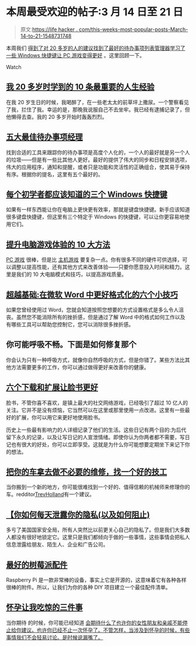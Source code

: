 # 本周最受欢迎的帖子:3 月 14 日至 21 日

> 原文:[https://life hacker . com/this-weeks-most-popular-posts-March-14-to-21-1548731748](https://lifehacker.com/this-weeks-most-popular-posts-march-14th-to-21st-1548731748)

本周我们 [得到了对 20 多岁的人的建议](https://lifehacker.com/10-of-the-most-important-life-lessons-i-learned-from-my-1547298543)[找到了最好的待办事项列表管理器](http://lifehacker.com/five-best-to-do-list-managers-5924093)[学习了一些 Windows 快捷键](http://lifehacker.com/three-windows-shortcuts-every-beginner-should-know-1545115910)[让 PC 游戏变得更好](http://lifehacker.com/top-10-ways-to-boost-your-pc-gaming-1540393268) 。这里回顾一下。

Watch

## [我 20 多岁时学到的 10 条最重要的人生经验](http://lifehacker.com/10-of-the-most-important-life-lessons-i-learned-from-my-1547298543)

在我 20 岁生日的时候，我喝醉了，在一些老太太的前草坪上撒尿。一个警察看见了我，拦住了我。幸运的是，那晚我说服自己不去坐牢。我已经有逮捕记录了，但他懒得去查。我的 20 多岁开始时轰轰烈烈。

## [五大最佳待办事项经理](http://lifehacker.com/five-best-to-do-list-managers-5924093)

找到合适的工具来跟踪你的待办事项是高度个人化的，一个人的最好就是另一个人的垃圾——但是有一些比其他人更好。最好的提供了伟大的同步和日程安排选项，伟大的应用程序，通知和提醒，或者只是功能和灵活性的正确组合，使其易于保持有序。根据你的提名，这里有五个最好的。

## [每个初学者都应该知道的三个 Windows 快捷键](http://lifehacker.com/three-windows-shortcuts-every-beginner-should-know-1545115910)

如果有一样东西能让你在电脑上更快更有效率，那就是键盘快捷键。新手应该知道很多键盘快捷键，但这里有三个特定于 Windows 的快捷键，可以让你更容易地使用它们。

## [提升电脑游戏体验的 10 大方法](http://lifehacker.com/top-10-ways-to-boost-your-pc-gaming-1540393268)

[PC 游戏](https://lifehacker.com/why-im-a-pc-gamer-1471860201) 很棒，但是比 [主机游戏](http://lifehacker.com/why-im-a-console-gamer-1472081937) 要复杂一点。你有很多不同的硬件可供选择，可以调整以提高性能，还有其他方式来改善体验——只要你愿意投入时间和精力。这里是我们的 10 大电脑模式和技巧，以提高游戏质量。

## [超越基础:在微软 Word 中更好格式化的六个小技巧](http://lifehacker.com/beyond-the-basics-six-tips-for-better-formatting-in-mi-1546090595)

如果您曾经使用过 Word，您就会知道按照您想要的方式设置格式是多么令人沮丧。虽然您不能消除所有的挫折感，但是通过了解 Word 中的格式如何工作以及有哪些工具可以帮助您控制它，您可以消除很多挫折感。

## 你可能呼吸不畅。下面是如何修复那个

你会认为只有一种呼吸方式，就像你自然呼吸的方式，但是你错了。某些方法比其他方法需要更多的工作，你可以通过做得更好来改善你的健康。

## [六个下载和扩展让脸书更好](http://lifehacker.com/six-downloads-and-extensions-to-make-facebook-even-bett-1543639466)

脸书，不管你喜不喜欢，是镇上最大的社交网络游戏，已经吸引了超过 10 亿人的关注。它并不是没有烦恼，它当然可以在这里或那里使用一点改进。这里有一些最好的扩展，你可以用它来更好地使用脸书。

历史上一些最有影响力的人详细记录了他们的生活。这些日记有两个目的:为后代留下永久的记录，以及让写日记的人宣泄情绪。即使你认为你两者都不需要，写日记也有很大的好处，你可以立即享受。这就是为什么你可能想要定期坐下来记下你的想法。

## [把你的车拿去做不必要的维修，找一个好的技工](http://lifehacker.com/take-your-car-in-for-an-unnecessary-repair-to-find-a-go-1545575350)

当你搬到一个新的地方，你可能很难找到一个好的、值得信赖的机械师来修理你的车。redditor[TrevHolland](http://www.reddit.com/user/TrevHolland)有一个建议。

## [【你如何每天泄露你的隐私(以及如何阻止)](http://lifehacker.com/how-you-leak-your-privacy-every-day-and-how-to-stop-1547653862)

多亏了美国国家安全局，所有人突然比以前更关心自己的隐私了。但是我们大多数人都没有很好地锁定它。这里只是我们都倾向于做的一些事情，这些事情会把私人信息泄露给朋友、陌生人、企业和广告公司。

## [最好的树莓派配件](http://lifehacker.com/the-best-raspberry-pi-accessories-1546644602)

Raspberry Pi 是一款非常棒的设备，事实上它是开源的，这意味着它有各种各样很棒的附件。所以，让我们为你的各种 DIY 项目建立一个最佳配件清单。

## [怀孕让我吃惊的三件事](http://lifehacker.com/three-things-that-surprised-me-about-pregnancy-1545866742)

当你期待 的时候，你可能已经知道 [会期待什么了也许你的女性朋友和亲戚不能停止给你建议。也许你已经不止一次怀孕了。不管怎样，当涉及到怀孕的时候，有些事情我们不会轻易讨论。是时候说漏嘴了。](https://www.amazon.com/dp/0761148574?asc_campaign=InlineText&asc_refurl=https://lifehacker.com/this-weeks-most-popular-posts-march-14th-to-21st-1548731748&asc_source=&linkCode=ogi&psc=1&smid=A3RPXKKLQBGXG0&tag=kinjalifehackerlink-20&th=1)